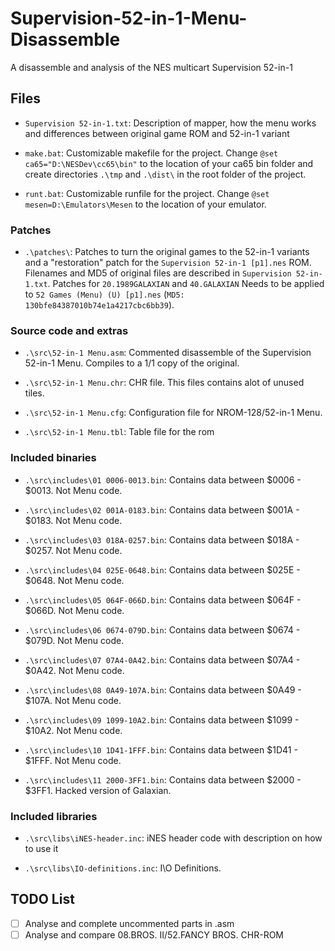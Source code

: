 # Supervision-52-in-1-Menu-Disassemble

A disassemble and analysis of the NES multicart Supervision 52-in-1



## Files

* `Supervision 52-in-1.txt`:
Description of mapper, how the menu works and differences between original game ROM and 52-in-1 variant

* `make.bat`:
Customizable makefile for the project. Change `@set ca65="D:\NESDev\cc65\bin"` to the location of your ca65 bin folder and create directories `.\tmp` and `.\dist\` in the root folder of the project.

* `runt.bat`:
Customizable runfile for the project. Change `@set mesen=D:\Emulators\Mesen` to the location of your emulator.


### Patches
* `.\patches\`:
Patches to turn the original games to the 52-in-1 variants and a "restoration" patch for the `Supervision 52-in-1 [p1].nes` ROM.
Filenames and MD5 of original files are described in `Supervision 52-in-1.txt`.
Patches for `20.1989GALAXIAN` and `40.GALAXIAN` Needs to be applied to `52 Games (Menu) (U) [p1].nes` (`MD5: 130bfe84387010b74e1a4217cbc6bb39`).


### Source code and extras
* `.\src\52-in-1 Menu.asm`:
Commented disassemble of the Supervision 52-in-1 Menu. Compiles to a 1/1 copy of the original.

* `.\src\52-in-1 Menu.chr`:
CHR file. This files contains alot of unused tiles.

* `.\src\52-in-1 Menu.cfg`:
Configuration file for NROM-128/52-in-1 Menu.

* `.\src\52-in-1 Menu.tbl`:
Table file for the rom


### Included binaries
* `.\src\includes\01 0006-0013.bin`:
Contains data between $0006 - $0013. Not Menu code.

* `.\src\includes\02 001A-0183.bin`:
Contains data between $001A - $0183. Not Menu code.

* `.\src\includes\03 018A-0257.bin`:
Contains data between $018A - $0257. Not Menu code.

* `.\src\includes\04 025E-0648.bin`:
Contains data between $025E - $0648. Not Menu code.

* `.\src\includes\05 064F-066D.bin`:
Contains data between $064F - $066D. Not Menu code.

* `.\src\includes\06 0674-079D.bin`:
Contains data between $0674 - $079D. Not Menu code.

* `.\src\includes\07 07A4-0A42.bin`:
Contains data between $07A4 - $0A42. Not Menu code.

* `.\src\includes\08 0A49-107A.bin`:
Contains data between $0A49 - $107A. Not Menu code.

* `.\src\includes\09 1099-10A2.bin`:
Contains data between $1099 - $10A2. Not Menu code.

* `.\src\includes\10 1D41-1FFF.bin`:
Contains data between $1D41 - $1FFF. Not Menu code.

* `.\src\includes\11 2000-3FF1.bin`:
Contains data between $2000 - $3FF1. Hacked version of Galaxian.


### Included libraries
* `.\src\libs\iNES-header.inc`:
iNES header code with description on how to use it

* `.\src\libs\IO-definitions.inc`:
I\O Definitions.



## TODO List
  - [ ] Analyse and complete uncommented parts in .asm
  - [ ] Analyse and compare 08.BROS. II/52.FANCY BROS. CHR-ROM
